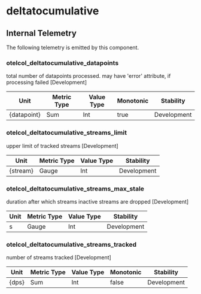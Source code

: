 [comment]: <> (Code generated by mdatagen. DO NOT EDIT.)

# deltatocumulative

## Internal Telemetry

The following telemetry is emitted by this component.

### otelcol_deltatocumulative_datapoints

total number of datapoints processed. may have 'error' attribute, if processing failed [Development]

| Unit | Metric Type | Value Type | Monotonic | Stability |
| ---- | ----------- | ---------- | --------- | --------- |
| {datapoint} | Sum | Int | true | Development |

### otelcol_deltatocumulative_streams_limit

upper limit of tracked streams [Development]

| Unit | Metric Type | Value Type | Stability |
| ---- | ----------- | ---------- | --------- |
| {stream} | Gauge | Int | Development |

### otelcol_deltatocumulative_streams_max_stale

duration after which streams inactive streams are dropped [Development]

| Unit | Metric Type | Value Type | Stability |
| ---- | ----------- | ---------- | --------- |
| s | Gauge | Int | Development |

### otelcol_deltatocumulative_streams_tracked

number of streams tracked [Development]

| Unit | Metric Type | Value Type | Monotonic | Stability |
| ---- | ----------- | ---------- | --------- | --------- |
| {dps} | Sum | Int | false | Development |

